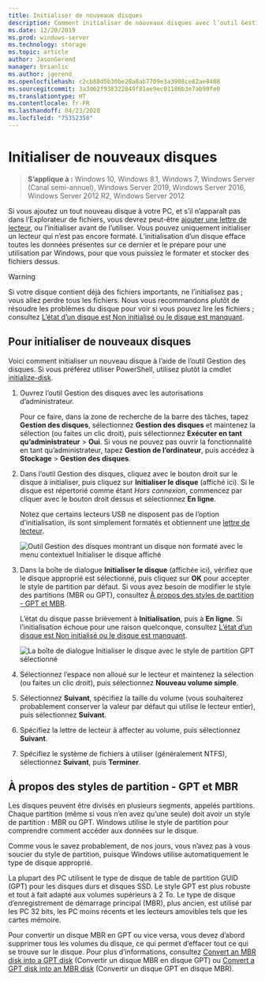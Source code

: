 ```yaml
---
title: Initialiser de nouveaux disques
description: Comment initialiser de nouveaux disques avec l’outil Gestion des disques, pour que ces derniers soient prêts à être utilisés. Cet article inclut également des liens vers la résolution des problèmes.
ms.date: 12/20/2019
ms.prod: windows-server
ms.technology: storage
ms.topic: article
author: JasonGerend
manager: brianlic
ms.author: jgerend
ms.openlocfilehash: c2cb88d5b30be28a8ab7709e3a3908ce82ae8408
ms.sourcegitcommit: 3a3d62f938322849f81ee9ec01186b3e7ab90fe0
ms.translationtype: HT
ms.contentlocale: fr-FR
ms.lasthandoff: 04/23/2020
ms.locfileid: "75352358"
---
```

# <a name="initialize-new-disks"></a>Initialiser de nouveaux disques

> **S’applique à :** Windows 10, Windows 8.1, Windows 7, Windows Server (Canal semi-annuel), Windows Server 2019, Windows Server 2016, Windows Server 2012 R2, Windows Server 2012

Si vous ajoutez un tout nouveau disque à votre PC, et s’il n’apparaît pas dans l’Explorateur de fichiers, vous devrez peut-être [ajouter une lettre de lecteur](change-a-drive-letter.md), ou l’initialiser avant de l’utiliser. Vous pouvez uniquement initialiser un lecteur qui n’est pas encore formaté. L’initialisation d’un disque efface toutes les données présentes sur ce dernier et le prépare pour une utilisation par Windows, pour que vous puissiez le formater et stocker des fichiers dessus.

> [!WARNING]
> Si votre disque contient déjà des fichiers importants, ne l’initialisez pas ; vous allez perdre tous les fichiers. Nous vous recommandons plutôt de résoudre les problèmes du disque pour voir si vous pouvez lire les fichiers ; consultez [L’état d’un disque est Non initialisé ou le disque est manquant](troubleshooting-disk-management.md#disks-that-are-missing-or-not-initialized-plus-general-troubleshooting-steps).

## <a name="to-initialize-new-disks"></a>Pour initialiser de nouveaux disques

Voici comment initialiser un nouveau disque à l’aide de l’outil Gestion des disques. Si vous préférez utiliser PowerShell, utilisez plutôt la cmdlet [initialize-disk](https://docs.microsoft.com/powershell/module/storage/initialize-disk).

1. Ouvrez l’outil Gestion des disques avec les autorisations d’administrateur.
 
    Pour ce faire, dans la zone de recherche de la barre des tâches, tapez **Gestion des disques**, sélectionnez **Gestion des disques** et maintenez la sélection (ou faites un clic droit), puis sélectionnez **Exécuter en tant qu’administrateur** > **Oui**. Si vous ne pouvez pas ouvrir la fonctionnalité en tant qu’administrateur, tapez **Gestion de l’ordinateur**, puis accédez à **Stockage** > **Gestion des disques**.
1. Dans l’outil Gestion des disques, cliquez avec le bouton droit sur le disque à initialiser, puis cliquez sur **Initialiser le disque** (affiché ici). Si le disque est répertorié comme étant *Hors connexion*, commencez par cliquer avec le bouton droit dessus et sélectionnez **En ligne**.

     Notez que certains lecteurs USB ne disposent pas de l’option d’initialisation, ils sont simplement formatés et obtiennent une [lettre de lecteur](change-a-drive-letter.md).

    ![Outil Gestion des disques montrant un disque non formaté avec le menu contextuel Initialiser le disque affiché](media/uninitialized-disk.PNG)
2. Dans la boîte de dialogue **Initialiser le disque** (affichée ici), vérifiez que le disque approprié est sélectionné, puis cliquez sur **OK** pour accepter le style de partition par défaut. Si vous avez besoin de modifier le style des partitions (MBR ou GPT), consultez [À propos des styles de partition - GPT et MBR](#about-partition-styles---gpt-and-mbr).

     L’état du disque passe brièvement à **Initialisation**, puis à **En ligne**. Si l’initialisation échoue pour une raison quelconque, consultez [L’état d’un disque est Non initialisé ou le disque est manquant](troubleshooting-disk-management.md#disks-that-are-missing-or-not-initialized-plus-general-troubleshooting-steps).

    ![La boîte de dialogue Initialiser le disque avec le style de partition GPT sélectionné](media/initialize-disk.PNG)

3. Sélectionnez l’espace non alloué sur le lecteur et maintenez la sélection (ou faites un clic droit), puis sélectionnez **Nouveau volume simple**.
4. Sélectionnez **Suivant**, spécifiez la taille du volume (vous souhaiterez probablement conserver la valeur par défaut qui utilise le lecteur entier), puis sélectionnez **Suivant**.
5. Spécifiez la lettre de lecteur à affecter au volume, puis sélectionnez **Suivant**.
6. Spécifiez le système de fichiers à utiliser (généralement NTFS), sélectionnez **Suivant**, puis **Terminer**.

## <a name="about-partition-styles---gpt-and-mbr"></a>À propos des styles de partition - GPT et MBR

Les disques peuvent être divisés en plusieurs segments, appelés partitions. Chaque partition (même si vous n’en avez qu’une seule) doit avoir un style de partition : MBR ou GPT. Windows utilise le style de partition pour comprendre comment accéder aux données sur le disque.

Comme vous le savez probablement, de nos jours, vous n’avez pas à vous soucier du style de partition, puisque Windows utilise automatiquement le type de disque approprié.

La plupart des PC utilisent le type de disque de table de partition GUID (GPT) pour les disques durs et disques SSD. Le style GPT est plus robuste et tout à fait adapté aux volumes supérieurs à 2 To. Le type de disque d’enregistrement de démarrage principal (MBR), plus ancien, est utilisé par les PC 32 bits, les PC moins récents et les lecteurs amovibles tels que les cartes mémoire.

Pour convertir un disque MBR en GPT ou vice versa, vous devez d’abord supprimer tous les volumes du disque, ce qui permet d’effacer tout ce qui se trouve sur le disque. Pour plus d’informations, consultez [Convert an MBR disk into a GPT disk](change-an-mbr-disk-into-a-gpt-disk.md) (Convertir un disque MBR en disque GPT) ou [Convert a GPT disk into an MBR disk](change-a-gpt-disk-into-an-mbr-disk.md) (Convertir un disque GPT en disque MBR).